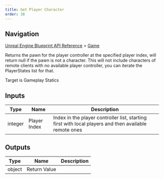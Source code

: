 ```yaml
---
title: Get Player Character
order: 38
---
```

## Navigation

[Unreal Engine Blueprint API Reference](https://dev.epicgames.com/documentation/en-us/unreal-engine/BlueprintAPI) > [Game](https://dev.epicgames.com/documentation/en-us/unreal-engine/BlueprintAPI/Game)

Returns the pawn for the player controller at the specified player index, will return null if the pawn is not a character.
This will not include characters of remote clients with no available player controller, you can iterate the PlayerStates list for that.

Target is Gameplay Statics

## Inputs

| Type | Name | Description |
| --- | --- | --- |
| integer | Player Index | Index in the player controller list, starting first with local players and then available remote ones |

## Outputs

| Type | Name | Description |
| --- | --- | --- |
| object | Return Value |  |
